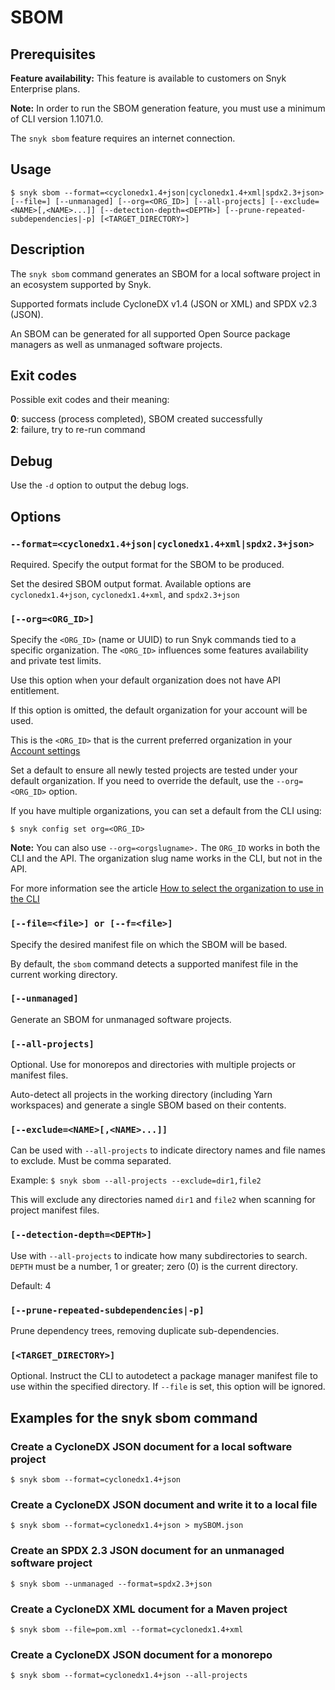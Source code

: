 # SBOM

## Prerequisites

**Feature availability:** This feature is available to customers on Snyk Enterprise plans.

**Note:** In order to run the SBOM generation feature, you must use a minimum of CLI version 1.1071.0.

The `snyk sbom` feature requires an internet connection.

## Usage

`$ snyk sbom --format=<cyclonedx1.4+json|cyclonedx1.4+xml|spdx2.3+json> [--file=] [--unmanaged] [--org=<ORG_ID>] [--all-projects] [--exclude=<NAME>[,<NAME>...]] [--detection-depth=<DEPTH>] [--prune-repeated-subdependencies|-p] [<TARGET_DIRECTORY>]`

## Description

The `snyk sbom` command generates an SBOM for a local software project in an ecosystem supported by Snyk.

Supported formats include CycloneDX v1.4 (JSON or XML) and SPDX v2.3 (JSON).

An SBOM can be generated for all supported Open Source package managers as well as unmanaged software projects.

## Exit codes

Possible exit codes and their meaning:

**0**: success (process completed), SBOM created successfully\
**2**: failure, try to re-run command

## Debug

Use the `-d` option to output the debug logs.

## Options

### `--format=<cyclonedx1.4+json|cyclonedx1.4+xml|spdx2.3+json>`

Required. Specify the output format for the SBOM to be produced.

Set the desired SBOM output format. Available options are `cyclonedx1.4+json`, `cyclonedx1.4+xml`, and `spdx2.3+json`

### `[--org=<ORG_ID>]`

Specify the `<ORG_ID>` (name or UUID) to run Snyk commands tied to a specific organization. The `<ORG_ID>` influences some features availability and private test limits.

Use this option when your default organization does not have API entitlement.

If this option is omitted, the default organization for your account will be used.

This is the `<ORG_ID>` that is the current preferred organization in your [Account settings](https://app.snyk.io/account)&#x20;

Set a default to ensure all newly tested projects are tested under your default organization. If you need to override the default, use the `--org=<ORG_ID>` option.

If you have multiple organizations, you can set a default from the CLI using:

`$ snyk config set org=<ORG_ID>`

**Note:** You can also use `--org=<orgslugname>.` The `ORG_ID` works in both the CLI and the API. The organization slug name works in the CLI, but not in the API.

For more information see the article [How to select the organization to use in the CLI](https://support.snyk.io/hc/en-us/articles/360000920738-How-to-select-the-organization-to-use-in-the-CLI)

### `[--file=<file>] or [--f=<file>]`

Specify the desired manifest file on which the SBOM will be based.&#x20;

By default, the `sbom` command detects a supported manifest file in the current working directory.

### `[--unmanaged]`

Generate an SBOM for unmanaged software projects.

### `[--all-projects]`

Optional. Use for monorepos and directories with multiple projects or manifest files.

Auto-detect all projects in the working directory (including Yarn workspaces) and generate a single SBOM based on their contents.

### `[--exclude=<NAME>[,<NAME>...]]`

Can be used with `--all-projects` to indicate directory names and file names to exclude. Must be comma separated.

Example: `$ snyk sbom --all-projects --exclude=dir1,file2`

This will exclude any directories named `dir1` and `file2` when scanning for project manifest files.

### `[--detection-depth=<DEPTH>]`

Use with `--all-projects` to indicate how many subdirectories to search. `DEPTH` must be a number, 1 or greater; zero (0) is the current directory.

Default: 4

### `[--prune-repeated-subdependencies|-p]`

Prune dependency trees, removing duplicate sub-dependencies.

### `[<TARGET_DIRECTORY>]`

Optional. Instruct the CLI to autodetect a package manager manifest file to use within the specified directory. If `--file` is set, this option will be ignored.

## Examples for the snyk sbom command

### Create a CycloneDX JSON document for a local software project

`$ snyk sbom --format=cyclonedx1.4+json`

### Create a CycloneDX JSON document and write it to a local file

`$ snyk sbom --format=cyclonedx1.4+json > mySBOM.json`

### Create an SPDX 2.3 JSON document for an unmanaged software project

`$ snyk sbom --unmanaged --format=spdx2.3+json`

### Create a CycloneDX XML document for a Maven project

`$ snyk sbom --file=pom.xml --format=cyclonedx1.4+xml`

### Create a CycloneDX JSON document for a monorepo

`$ snyk sbom --format=cyclonedx1.4+json --all-projects`
